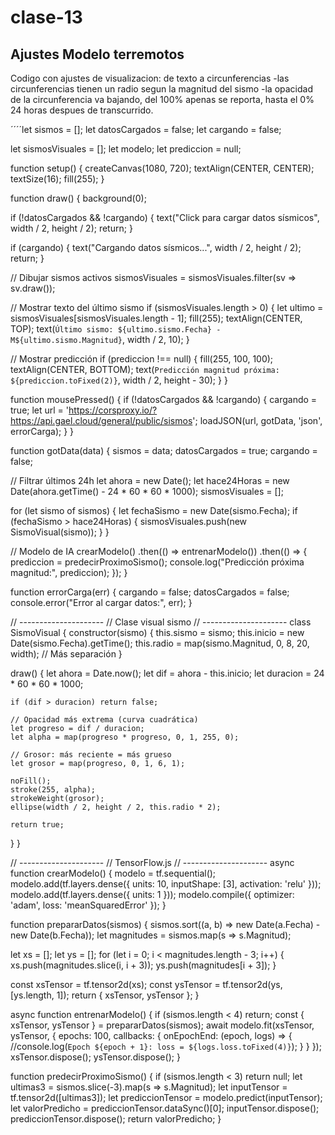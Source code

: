 # clase-13
 ## Ajustes Modelo terremotos

 Codigo con ajustes de visualizacion: de texto a circunferencias
 -las circunferencias tienen un radio segun la magnitud del sismo
 -la opacidad de la circunferencia va bajando, del 100% apenas se reporta, hasta el 0% 24 horas despues de transcurrido.

 ´´´´let sismos = [];
let datosCargados = false;
let cargando = false;

let sismosVisuales = [];
let modelo;
let prediccion = null;

function setup() {
  createCanvas(1080, 720);
  textAlign(CENTER, CENTER);
  textSize(16);
  fill(255);
}

function draw() {
  background(0);

  if (!datosCargados && !cargando) {
    text("Click para cargar datos sísmicos", width / 2, height / 2);
    return;
  }

  if (cargando) {
    text("Cargando datos sísmicos...", width / 2, height / 2);
    return;
  }

  // Dibujar sismos activos
  sismosVisuales = sismosVisuales.filter(sv => sv.draw());

  // Mostrar texto del último sismo
  if (sismosVisuales.length > 0) {
    let ultimo = sismosVisuales[sismosVisuales.length - 1];
    fill(255);
    textAlign(CENTER, TOP);
    text(`Último sismo: ${ultimo.sismo.Fecha} - M${ultimo.sismo.Magnitud}`, width / 2, 10);
  }

  // Mostrar predicción
  if (prediccion !== null) {
    fill(255, 100, 100);
    textAlign(CENTER, BOTTOM);
    text(`Predicción magnitud próxima: ${prediccion.toFixed(2)}`, width / 2, height - 30);
  }
}

function mousePressed() {
  if (!datosCargados && !cargando) {
    cargando = true;
    let url = 'https://corsproxy.io/?https://api.gael.cloud/general/public/sismos';
    loadJSON(url, gotData, 'json', errorCarga);
  }
}

function gotData(data) {
  sismos = data;
  datosCargados = true;
  cargando = false;

  // Filtrar últimos 24h
  let ahora = new Date();
  let hace24Horas = new Date(ahora.getTime() - 24 * 60 * 60 * 1000);
  sismosVisuales = [];

  for (let sismo of sismos) {
    let fechaSismo = new Date(sismo.Fecha);
    if (fechaSismo > hace24Horas) {
      sismosVisuales.push(new SismoVisual(sismo));
    }
  }

  // Modelo de IA
  crearModelo()
    .then(() => entrenarModelo())
    .then(() => {
      prediccion = predecirProximoSismo();
      console.log("Predicción próxima magnitud:", prediccion);
    });
}

function errorCarga(err) {
  cargando = false;
  datosCargados = false;
  console.error("Error al cargar datos:", err);
}

// ---------------------
// Clase visual sismo
// ---------------------
class SismoVisual {
  constructor(sismo) {
    this.sismo = sismo;
    this.inicio = new Date(sismo.Fecha).getTime();
    this.radio = map(sismo.Magnitud, 0, 8, 20, width); // Más separación
  }

  draw() {
    let ahora = Date.now();
    let dif = ahora - this.inicio;
    let duracion = 24 * 60 * 60 * 1000;

    if (dif > duracion) return false;

    // Opacidad más extrema (curva cuadrática)
    let progreso = dif / duracion;
    let alpha = map(progreso * progreso, 0, 1, 255, 0);

    // Grosor: más reciente = más grueso
    let grosor = map(progreso, 0, 1, 6, 1);

    noFill();
    stroke(255, alpha);
    strokeWeight(grosor);
    ellipse(width / 2, height / 2, this.radio * 2);

    return true;
  }
}

// ---------------------
// TensorFlow.js
// ---------------------
async function crearModelo() {
  modelo = tf.sequential();
  modelo.add(tf.layers.dense({ units: 10, inputShape: [3], activation: 'relu' }));
  modelo.add(tf.layers.dense({ units: 1 }));
  modelo.compile({ optimizer: 'adam', loss: 'meanSquaredError' });
}

function prepararDatos(sismos) {
  sismos.sort((a, b) => new Date(a.Fecha) - new Date(b.Fecha));
  let magnitudes = sismos.map(s => s.Magnitud);

  let xs = [];
  let ys = [];
  for (let i = 0; i < magnitudes.length - 3; i++) {
    xs.push(magnitudes.slice(i, i + 3));
    ys.push(magnitudes[i + 3]);
  }

  const xsTensor = tf.tensor2d(xs);
  const ysTensor = tf.tensor2d(ys, [ys.length, 1]);
  return { xsTensor, ysTensor };
}

async function entrenarModelo() {
  if (sismos.length < 4) return;
  const { xsTensor, ysTensor } = prepararDatos(sismos);
  await modelo.fit(xsTensor, ysTensor, {
    epochs: 100,
    callbacks: {
      onEpochEnd: (epoch, logs) => {
        //console.log(`Epoch ${epoch + 1}: loss = ${logs.loss.toFixed(4)}`);
      }
    }
  });
  xsTensor.dispose();
  ysTensor.dispose();
}

function predecirProximoSismo() {
  if (sismos.length < 3) return null;
  let ultimas3 = sismos.slice(-3).map(s => s.Magnitud);
  let inputTensor = tf.tensor2d([ultimas3]);
  let prediccionTensor = modelo.predict(inputTensor);
  let valorPredicho = prediccionTensor.dataSync()[0];
  inputTensor.dispose();
  prediccionTensor.dispose();
  return valorPredicho;
}
